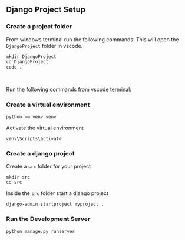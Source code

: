 ## Django Project Setup

### Create a project folder

From windows terminal run the following commands:
This will open the `DjangoProject` folder in vscode.

```
mkdir DjangoProject
cd DjangoProject
code .
```

<br>

Run the following commands from vscode terminal:

### Create a virtual environment

```
python -m venv venv
```

Activate the virtual environment

```
venv\Scripts\activate
```

### Create a django project

Create a `src` folder for your project

```
mkdir src
cd src
```

Inside the `src` folder start a django project

```
django-admin startproject myproject .
```

### Run the Development Server

```
python manage.py runserver
```
